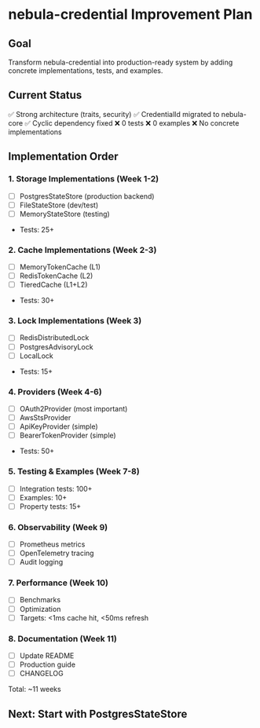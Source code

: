 # nebula-credential Improvement Plan

## Goal
Transform nebula-credential into production-ready system by adding concrete implementations, tests, and examples.

## Current Status
✅ Strong architecture (traits, security)
✅ CredentialId migrated to nebula-core
✅ Cyclic dependency fixed
❌ 0 tests
❌ 0 examples
❌ No concrete implementations

## Implementation Order

### 1. Storage Implementations (Week 1-2)
- [ ] PostgresStateStore (production backend)
- [ ] FileStateStore (dev/test)
- [ ] MemoryStateStore (testing)
- Tests: 25+

### 2. Cache Implementations (Week 2-3)
- [ ] MemoryTokenCache (L1)
- [ ] RedisTokenCache (L2)
- [ ] TieredCache (L1+L2)
- Tests: 30+

### 3. Lock Implementations (Week 3)
- [ ] RedisDistributedLock
- [ ] PostgresAdvisoryLock
- [ ] LocalLock
- Tests: 15+

### 4. Providers (Week 4-6)
- [ ] OAuth2Provider (most important)
- [ ] AwsStsProvider
- [ ] ApiKeyProvider (simple)
- [ ] BearerTokenProvider (simple)
- Tests: 50+

### 5. Testing & Examples (Week 7-8)
- [ ] Integration tests: 100+
- [ ] Examples: 10+
- [ ] Property tests: 15+

### 6. Observability (Week 9)
- [ ] Prometheus metrics
- [ ] OpenTelemetry tracing
- [ ] Audit logging

### 7. Performance (Week 10)
- [ ] Benchmarks
- [ ] Optimization
- [ ] Targets: <1ms cache hit, <50ms refresh

### 8. Documentation (Week 11)
- [ ] Update README
- [ ] Production guide
- [ ] CHANGELOG

Total: ~11 weeks

## Next: Start with PostgresStateStore
